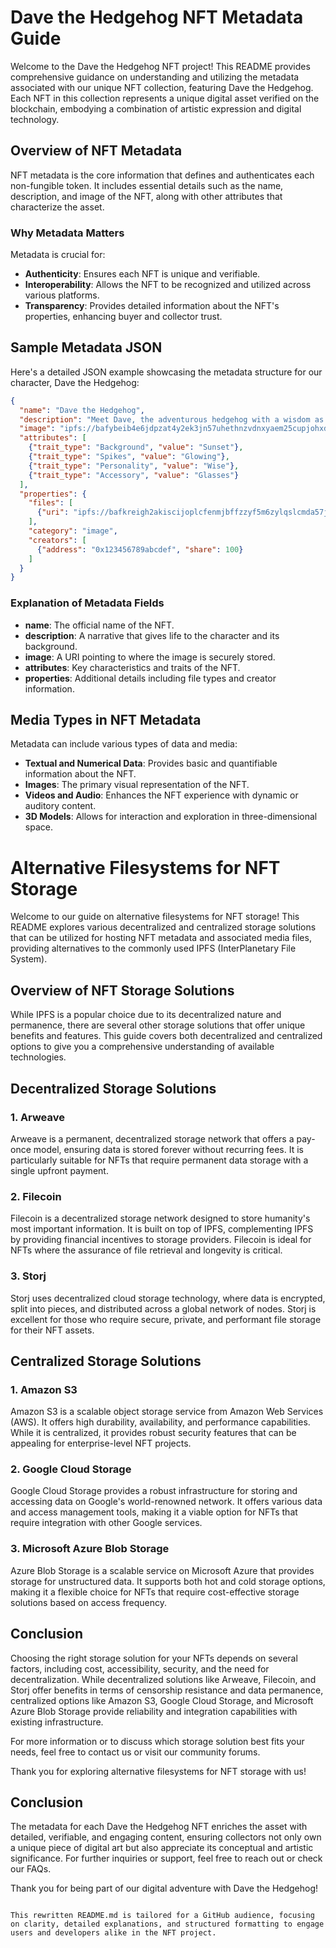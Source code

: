 
# Dave the Hedgehog NFT Metadata Guide

Welcome to the Dave the Hedgehog NFT project! This README provides comprehensive guidance on understanding and utilizing the metadata associated with our unique NFT collection, featuring Dave the Hedgehog. Each NFT in this collection represents a unique digital asset verified on the blockchain, embodying a combination of artistic expression and digital technology.

## Overview of NFT Metadata

NFT metadata is the core information that defines and authenticates each non-fungible token. It includes essential details such as the name, description, and image of the NFT, along with other attributes that characterize the asset.

### Why Metadata Matters

Metadata is crucial for:
- **Authenticity**: Ensures each NFT is unique and verifiable.
- **Interoperability**: Allows the NFT to be recognized and utilized across various platforms.
- **Transparency**: Provides detailed information about the NFT's properties, enhancing buyer and collector trust.

## Sample Metadata JSON

Here's a detailed JSON example showcasing the metadata structure for our character, Dave the Hedgehog:

```json
{
  "name": "Dave the Hedgehog",
  "description": "Meet Dave, the adventurous hedgehog with a wisdom as profound as his love for exploration. Sporting glowing spikes and his signature glasses, he's ready for any digital escapade.",
  "image": "ipfs://bafybeib4e6jdpzat4y2ek3jn57uhethnzvdnxyaem25cupjohxd23shuie",
  "attributes": [
    {"trait_type": "Background", "value": "Sunset"},
    {"trait_type": "Spikes", "value": "Glowing"},
    {"trait_type": "Personality", "value": "Wise"},
    {"trait_type": "Accessory", "value": "Glasses"}
  ],
  "properties": {
    "files": [
      {"uri": "ipfs://bafkreigh2akiscijoplcfenmjbffzzyf5m6zylqslcmda57jxn33rifnu", "type": "image/png"}
    ],
    "category": "image",
    "creators": [
      {"address": "0x123456789abcdef", "share": 100}
    ]
  }
}
```

### Explanation of Metadata Fields

- **name**: The official name of the NFT.
- **description**: A narrative that gives life to the character and its background.
- **image**: A URI pointing to where the image is securely stored.
- **attributes**: Key characteristics and traits of the NFT.
- **properties**: Additional details including file types and creator information.

## Media Types in NFT Metadata

Metadata can include various types of data and media:

- **Textual and Numerical Data**: Provides basic and quantifiable information about the NFT.
- **Images**: The primary visual representation of the NFT.
- **Videos and Audio**: Enhances the NFT experience with dynamic or auditory content.
- **3D Models**: Allows for interaction and exploration in three-dimensional space.


# Alternative Filesystems for NFT Storage

Welcome to our guide on alternative filesystems for NFT storage! This README explores various decentralized and centralized storage solutions that can be utilized for hosting NFT metadata and associated media files, providing alternatives to the commonly used IPFS (InterPlanetary File System).

## Overview of NFT Storage Solutions

While IPFS is a popular choice due to its decentralized nature and permanence, there are several other storage solutions that offer unique benefits and features. This guide covers both decentralized and centralized options to give you a comprehensive understanding of available technologies.

## Decentralized Storage Solutions

### 1. Arweave
Arweave is a permanent, decentralized storage network that offers a pay-once model, ensuring data is stored forever without recurring fees. It is particularly suitable for NFTs that require permanent data storage with a single upfront payment.

### 2. Filecoin
Filecoin is a decentralized storage network designed to store humanity's most important information. It is built on top of IPFS, complementing IPFS by providing financial incentives to storage providers. Filecoin is ideal for NFTs where the assurance of file retrieval and longevity is critical.

### 3. Storj
Storj uses decentralized cloud storage technology, where data is encrypted, split into pieces, and distributed across a global network of nodes. Storj is excellent for those who require secure, private, and performant file storage for their NFT assets.

## Centralized Storage Solutions

### 1. Amazon S3
Amazon S3 is a scalable object storage service from Amazon Web Services (AWS). It offers high durability, availability, and performance capabilities. While it is centralized, it provides robust security features that can be appealing for enterprise-level NFT projects.

### 2. Google Cloud Storage
Google Cloud Storage provides a robust infrastructure for storing and accessing data on Google's world-renowned network. It offers various data and access management tools, making it a viable option for NFTs that require integration with other Google services.

### 3. Microsoft Azure Blob Storage
Azure Blob Storage is a scalable service on Microsoft Azure that provides storage for unstructured data. It supports both hot and cold storage options, making it a flexible choice for NFTs that require cost-effective storage solutions based on access frequency.

## Conclusion

Choosing the right storage solution for your NFTs depends on several factors, including cost, accessibility, security, and the need for decentralization. While decentralized solutions like Arweave, Filecoin, and Storj offer benefits in terms of censorship resistance and data permanence, centralized options like Amazon S3, Google Cloud Storage, and Microsoft Azure Blob Storage provide reliability and integration capabilities with existing infrastructure.

For more information or to discuss which storage solution best fits your needs, feel free to contact us or visit our community forums.

Thank you for exploring alternative filesystems for NFT storage with us!




## Conclusion

The metadata for each Dave the Hedgehog NFT enriches the asset with detailed, verifiable, and engaging content, ensuring collectors not only own a unique piece of digital art but also appreciate its conceptual and artistic significance. For further inquiries or support, feel free to reach out or check our FAQs.

Thank you for being part of our digital adventure with Dave the Hedgehog!
```

This rewritten README.md is tailored for a GitHub audience, focusing on clarity, detailed explanations, and structured formatting to engage users and developers alike in the NFT project.
